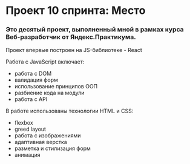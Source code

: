 # Проект 10 спринта: Место

### Это десятый проект, выполненный мной в рамках курса Веб-разработчик от Яндекс.Практикума.

Проект впервые построен на JS-библиотеке - React

Работа с JavaScript включает:

- работа с DOM
- валидация форм
- использование принципов ООП
- разбиение кода на модули
- работа с API

В работе использованы технологии HTML и CSS:

- flexbox
- greed layout
- работа с изображениями
- адаптивная верстка
- разметка и стилизация форм
- анимация
